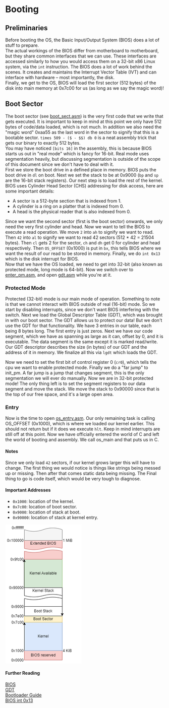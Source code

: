 # Booting

## Preliminaries

Before booting the OS, the Basic Input/Output System (BIOS) does a lot of stuff to prepare.  
The actual workings of the BIOS differ from motherboard to motherboard, but they share common interfaces that we can use. These interfaces are accessed similarly to how you would access them on a 32-bit x86 Linux system, via the `int` instruction.
The BIOS does a lot of work behind the scenes. It creates and maintains the Interrupt Vector Table (IVT) and can interface with hardware – most importantly, the disk.  
Finally, we get to the OS, BIOS will load the first sector (512 bytes) of the disk into main memory at 0x7c00 for us (as long as we say the magic word)!

## Boot Sector

The boot sector (see [boot_sect.asm](../../src/boot/boot_sect.asm)) is the very first code that we write that gets executed. It is important to keep in mind at this point we only have 512 bytes of code/data loaded, which is not much. In addition we also need the "magic word" 0xaa55 as the last word in the sector to signify that this is a bootable sector. `times 509 - ($ - $$) db 0` is a neat assembly trick that gets our binary to exactly 512 bytes.  
You may have noticed `[bits 16]` in the assembly, this is because BIOS starts us out in "real mode" which is fancy for 16-bit. Real mode uses segmentation heavily, but discussing segmentation is outside of the scope of this document since we don't have to deal with it.  
First we store the boot drive in a defined place in memory. BIOS puts the boot drive in `dl` on boot. Next we set the stack to be at 0x9000 (`bp` and `sp` are the 16-bit stack registers). Our next step is to load the rest of the kernel. BIOS uses Cylinder Head Sector (CHS) addressing for disk access, here are some important details:

- A sector is a 512-byte section that is indexed from 1. 
- A cylinder is a ring on a platter that is indexed from 0. 
- A head is the physical reader that is also indexed from 0. 

Since we want the second sector (first is the boot sector) onwards, we only need the very first cylinder and head. Now we want to tell the BIOS to execute a read operation.
We move `2` into `ah` to signify we want to read. Then `42` into `al` to signify we want to read 42 sectors (512 * 42 = 21504 bytes). Then `cl` gets 2 for the sector, `ch` and `dh` get 0 for cylinder and head respectively. Then `OS_OFFSET` (0x1000) is put in `bx`, this tells BIOS where we want the result of our read to be stored in memory. Finally, we do `int 0x13` which is the disk interrupt for BIOS.  
Now that we have the OS loaded, we need to get into 32-bit (also known as protected mode, long mode is 64-bit). Now we switch over to [enter_pm.asm](../../src/boot/enter_pm.asm), and open [gdt.asm](../../src/boot/gdt.asm) while you're at it.  

### Protected Mode

Protected (32-bit) mode is our main mode of operation. Something to note is that we cannot interact with BIOS outside of real (16-bit) mode. So we start by disabling interrupts, since we don't want BIOS interfering with the switch. Next we load the Global Descriptor Table (GDT), which was brought in with our boot sector. The GDT allows us to protect our data! But we don't use the GDT for that functionality. We have 3 entries in our table, each being 8 bytes long. The first entry is just zeros. Next we have our code segment, which we have as spanning as large as it can, offset by 0, and it is executable. The data segment is the same except it is marked read/write. Our GDT descriptor describes the size (in bytes) of our GDT and the address of it in memory. We finalize all this via `lgdt` which loads the GDT.  

Now we need to set the first bit of control register 0 (`cr0`), which tells the cpu we want to enable protected mode. Finally we do a "far jump" to init_pm. A far jump is a jump that changes segment, this is the only segmentation we will ever do manually. Now we are in 32-bit protected mode! The only thing left is to set the segment registers to our data segment and move the stack. We move the stack to 0x90000 since that is the top of our free space, and it's a large open area.

### Entry

Now is the time to open [os_entry.asm](../../src/boot/os_entry.asm). Our only remaining task is calling OS_OFFSET (0x1000), which is where we loaded our kernel earlier. This should not return but if it does we execute `hlt`. Keep in mind interrupts are still off at this point. Now we have officially entered the world of C and left the world of booting and assembly. We call os_main and that puts us in C.  

#### Notes

Since we only load `42` sectors, if our kernel grows larger this will have to change. The first thing we would notice is things like strings being messed up or missing. Then after that comes static data being missing. The Final thing to go is code itself, which would be very tough to diagnose.

#### Important Addresses
  
- `0x1000`: location of the kernel.  
- `0x7c00`: location of boot sector.
- `0x9000`: location of stack at boot.
- `0x90000`: location of stack at kernel entry.

![Memory Layout Diagram](boot_memory_diagram.png)

#### Further Reading

[BIOS](https://wiki.osdev.org/BIOS)  
[GDT](https://wiki.osdev.org/Global_Descriptor_Table)  
[Bootloader Guide](https://wiki.osdev.org/Rolling_Your_Own_Bootloader)  
[BIOS int 0x13](https://wiki.osdev.org/Disk_access_using_the_BIOS_(INT_13h))
